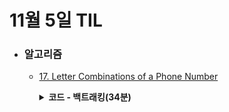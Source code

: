 # 11월 5일 TIL

* ### 알고리즘

    * [17. Letter Combinations of a Phone Number](https://leetcode.com/problems/letter-combinations-of-a-phone-number/description/)
    
      <details>
      <summary><strong>코드 - 백트래킹(34분)</strong></summary>

        ```java

            import java.util.*;

            class Solution {
                public List<String> letterCombinations(String digits) {
                    char[][] keys = {{}, {}, {'a', 'b', 'c'}, {'d', 'e', 'f'}, {'g', 'h', 'i'},
                    {'j', 'k', 'l'}, {'m','n','o'}, {'p', 'q', 'r', 's'}, {'t', 'u','v'}, {'w','x','y','z'}};

                    List<String> answer = new ArrayList<>();

                    if(digits.length() == 0)return answer;

                    int count = 1;
                    for(int i=1 ; i<digits.length() ; i++){
                        count *= keys[digits.charAt(i) - '0'].length;
                    }

                    for(int i=0 ; i<count ; i++){
                        for(char key : keys[digits.charAt(0) - '0']){
                            answer.add(String.valueOf(key));
                        }
                    }
                    Collections.sort(answer);

                    System.out.println(digits.length());
                    for(int i=1 ; i<digits.length() ; i++){
                        int number = digits.charAt(i) - '0';

                        for(int j=0 ; j<answer.size() ; j++){
                            int keyIdx = j % keys[number].length;

                            answer.set(j, answer.get(j) + keys[number][keyIdx]);
                        }
                        Collections.sort(answer);
                    }
                    return answer;
                }
            }

        ```

    </details>
